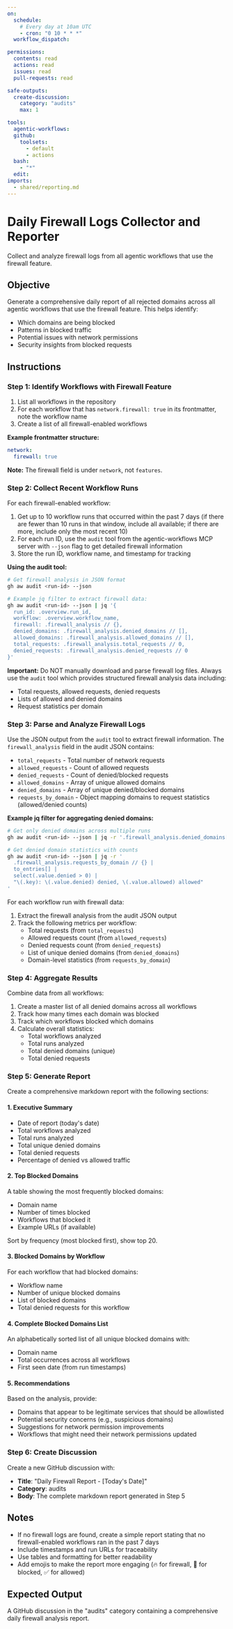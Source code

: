 ```yaml
---
on:
  schedule:
    # Every day at 10am UTC
    - cron: "0 10 * * *"
  workflow_dispatch:

permissions:
  contents: read
  actions: read
  issues: read
  pull-requests: read

safe-outputs:
  create-discussion:
    category: "audits"
    max: 1

tools:
  agentic-workflows:
  github:
    toolsets:
      - default
      - actions
  bash:
    - "*"
  edit:
imports:
  - shared/reporting.md
---
```


# Daily Firewall Logs Collector and Reporter

Collect and analyze firewall logs from all agentic workflows that use the firewall feature.

## Objective

Generate a comprehensive daily report of all rejected domains across all agentic workflows that use the firewall feature. This helps identify:
- Which domains are being blocked
- Patterns in blocked traffic
- Potential issues with network permissions
- Security insights from blocked requests

## Instructions

### Step 1: Identify Workflows with Firewall Feature

1. List all workflows in the repository
2. For each workflow that has `network.firewall: true` in its frontmatter, note the workflow name
3. Create a list of all firewall-enabled workflows

**Example frontmatter structure:**
```yaml
network:
  firewall: true
```

**Note:** The firewall field is under `network`, not `features`.

### Step 2: Collect Recent Workflow Runs

For each firewall-enabled workflow:
1. Get up to 10 workflow runs that occurred within the past 7 days (if there are fewer than 10 runs in that window, include all available; if there are more, include only the most recent 10)
2. For each run ID, use the `audit` tool from the agentic-workflows MCP server with `--json` flag to get detailed firewall information
3. Store the run ID, workflow name, and timestamp for tracking

**Using the audit tool:**
```bash
# Get firewall analysis in JSON format
gh aw audit <run-id> --json

# Example jq filter to extract firewall data:
gh aw audit <run-id> --json | jq '{
  run_id: .overview.run_id,
  workflow: .overview.workflow_name,
  firewall: .firewall_analysis // {},
  denied_domains: .firewall_analysis.denied_domains // [],
  allowed_domains: .firewall_analysis.allowed_domains // [],
  total_requests: .firewall_analysis.total_requests // 0,
  denied_requests: .firewall_analysis.denied_requests // 0
}'
```

**Important:** Do NOT manually download and parse firewall log files. Always use the `audit` tool which provides structured firewall analysis data including:
- Total requests, allowed requests, denied requests
- Lists of allowed and denied domains
- Request statistics per domain

### Step 3: Parse and Analyze Firewall Logs

Use the JSON output from the `audit` tool to extract firewall information. The `firewall_analysis` field in the audit JSON contains:
- `total_requests` - Total number of network requests
- `allowed_requests` - Count of allowed requests
- `denied_requests` - Count of denied/blocked requests
- `allowed_domains` - Array of unique allowed domains
- `denied_domains` - Array of unique denied/blocked domains
- `requests_by_domain` - Object mapping domains to request statistics (allowed/denied counts)

**Example jq filter for aggregating denied domains:**
```bash
# Get only denied domains across multiple runs
gh aw audit <run-id> --json | jq -r '.firewall_analysis.denied_domains[]? // empty'

# Get denied domain statistics with counts
gh aw audit <run-id> --json | jq -r '
  .firewall_analysis.requests_by_domain // {} | 
  to_entries[] | 
  select(.value.denied > 0) | 
  "\(.key): \(.value.denied) denied, \(.value.allowed) allowed"
'
```

For each workflow run with firewall data:
1. Extract the firewall analysis from the audit JSON output
2. Track the following metrics per workflow:
   - Total requests (from `total_requests`)
   - Allowed requests count (from `allowed_requests`)
   - Denied requests count (from `denied_requests`)
   - List of unique denied domains (from `denied_domains`)
   - Domain-level statistics (from `requests_by_domain`)

### Step 4: Aggregate Results

Combine data from all workflows:
1. Create a master list of all denied domains across all workflows
2. Track how many times each domain was blocked
3. Track which workflows blocked which domains
4. Calculate overall statistics:
   - Total workflows analyzed
   - Total runs analyzed
   - Total denied domains (unique)
   - Total denied requests

### Step 5: Generate Report

Create a comprehensive markdown report with the following sections:

#### 1. Executive Summary
- Date of report (today's date)
- Total workflows analyzed
- Total runs analyzed  
- Total unique denied domains
- Total denied requests
- Percentage of denied vs allowed traffic

#### 2. Top Blocked Domains
A table showing the most frequently blocked domains:
- Domain name
- Number of times blocked
- Workflows that blocked it
- Example URLs (if available)

Sort by frequency (most blocked first), show top 20.

#### 3. Blocked Domains by Workflow
For each workflow that had blocked domains:
- Workflow name
- Number of unique blocked domains
- List of blocked domains
- Total denied requests for this workflow

#### 4. Complete Blocked Domains List
An alphabetically sorted list of all unique blocked domains with:
- Domain name
- Total occurrences across all workflows
- First seen date (from run timestamps)

#### 5. Recommendations
Based on the analysis, provide:
- Domains that appear to be legitimate services that should be allowlisted
- Potential security concerns (e.g., suspicious domains)
- Suggestions for network permission improvements
- Workflows that might need their network permissions updated

### Step 6: Create Discussion

Create a new GitHub discussion with:
- **Title**: "Daily Firewall Report - [Today's Date]"
- **Category**: audits
- **Body**: The complete markdown report generated in Step 5

## Notes

- If no firewall logs are found, create a simple report stating that no firewall-enabled workflows ran in the past 7 days
- Include timestamps and run URLs for traceability
- Use tables and formatting for better readability
- Add emojis to make the report more engaging (🔥 for firewall, 🚫 for blocked, ✅ for allowed)

## Expected Output

A GitHub discussion in the "audits" category containing a comprehensive daily firewall analysis report.

